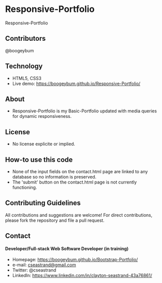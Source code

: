 # Responsive-Portfolio
Responsive-Portfolio

## Contributors
@boogeybum


## Technology
* HTML5, CSS3
* Live demo: https://boogeybum.github.io/Responsive-Portfolio/

## About
* Responsive-Portfolio is my Basic-Portfolio updated with media queries for dynamic responsiveness.

## License 
* No license explicite or implied.


## How-to use this code
* None of the input fields on the contact.html page are linked to any database so no information is preserved.
* The 'submit' button on the contact.html page is not currently functioning.

## Contributing Guidelines
All contributions and suggestions are welcome!
For direct contributions, please fork the repository and file a pull request. 

## Contact
#### Developer/Full-stack Web Software Developer (in training)
* Homepage: https://boogeybum.github.io/Bootstrap-Portfolio/
* e-mail: cseastrand@gmail.com
* Twitter: @cseastrand
* LinkedIn: https://www.linkedin.com/in/clayton-seastrand-43a76861/